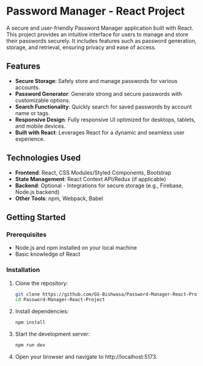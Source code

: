 # Password Manager - React Project

A secure and user-friendly Password Manager application built with React. This project provides an intuitive interface for users to manage and store their passwords securely. It includes features such as password generation, storage, and retrieval, ensuring privacy and ease of access.

## Features

- **Secure Storage**: Safely store and manage passwords for various accounts.
- **Password Generator**: Generate strong and secure passwords with customizable options.
- **Search Functionality**: Quickly search for saved passwords by account name or tags.
- **Responsive Design**: Fully responsive UI optimized for desktops, tablets, and mobile devices.
- **Built with React**: Leverages React for a dynamic and seamless user experience.

## Technologies Used

- **Frontend**: React, CSS Modules/Styled Components, Bootstrap
- **State Management**: React Context API/Redux (if applicable)
- **Backend**: Optional - Integrations for secure storage (e.g., Firebase, Node.js backend)
- **Other Tools**: npm, Webpack, Babel

## Getting Started

### Prerequisites

- Node.js and npm installed on your local machine
- Basic knowledge of React

### Installation

1. Clone the repository:

   ```bash
   git clone https://github.com/GS-Bishwasa/Password-Manager-React-Project.git
   cd Password-Manager-React-Project 


2. Install dependencies:

   ```bash
   npm install

3. Start the development server:

   ```bash
   npm run dev
   
4. Open your browser and navigate to http://localhost:5173.
